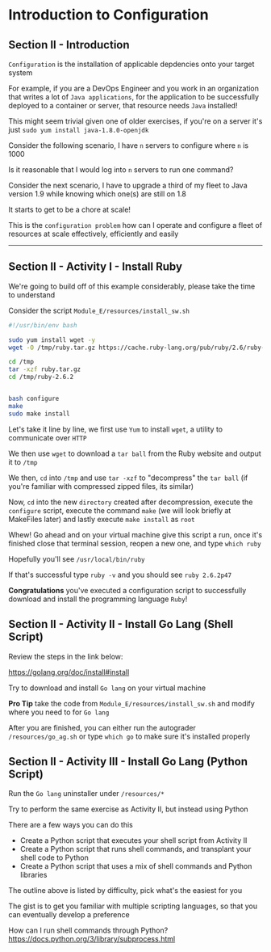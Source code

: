 # Introduction to Configuration

## Section II - Introduction

`Configuration` is the installation of applicable depdencies onto your target system

For example, if you are a DevOps Engineer and you work in an organization that 
writes a lot of `Java applications`, for the application to be successfully deployed to a container or server,
that resource needs `Java` installed!

This might seem trivial given one of older exercises, if you're on a server it's just 
`sudo yum install java-1.8.0-openjdk`

Consider the following scenario, I have `n` servers to configure where
`n` is 1000

Is it reasonable that I would log into `n` servers to run one command?
 
Consider the next scenario, I have to upgrade a third of my fleet to Java version 1.9 while
knowing which one(s) are still on 1.8

It starts to get to be a chore at scale!

This is the `configuration problem` how can I operate and configure a fleet of resources at scale effectively,
efficiently and easily


---


## Section II - Activity I - Install Ruby

We're going to build off of this example considerably, please take the time to understand

Consider the script ``Module_E/resources/install_sw.sh``

``` bash
#!/usr/bin/env bash

sudo yum install wget -y
wget -O /tmp/ruby.tar.gz https://cache.ruby-lang.org/pub/ruby/2.6/ruby-2.6.2.tar.gz

cd /tmp
tar -xzf ruby.tar.gz
cd /tmp/ruby-2.6.2


bash configure
make
sudo make install
```

Let's take it line by line, we first use `Yum` to install `wget`, a utility to communicate over `HTTP`

We then use `wget` to download a `tar ball` from the Ruby website and output it to `/tmp`

We then, `cd` into `/tmp` and use `tar -xzf` to "decompress" the `tar ball` 
(if you're familiar with compressed zipped files, its similar)

Now, `cd` into the new `directory` created after decompression, execute the `configure` script,
execute the command `make` (we will look briefly at MakeFiles later) and lastly execute `make install` as `root`

Whew! Go ahead and on your virtual machine give this script a run, once it's finished close that terminal session,
reopen a new one, and type `which ruby`

Hopefully you'll see `/usr/local/bin/ruby`

If that's successful type `ruby -v` and you should see `ruby 2.6.2p47`

**Congratulations** you've executed a configuration script to successfully download and install 
the programming language `Ruby`!

## Section II - Activity II - Install Go Lang (Shell Script)

Review the steps in the link below:

https://golang.org/doc/install#install

Try to download and install `Go lang` on your virtual machine

**Pro Tip** take the code from ``Module_E/resources/install_sw.sh`` and 
modify where you need to for `Go lang`

After you are finished, you can either run the autograder `/resources/go_ag.sh` or 
type `which go` to make sure it's installed properly

## Section II - Activity III - Install Go Lang (Python Script)

Run the `Go lang` uninstaller under `/resources/*` 

Try to perform the same exercise as Activity II, but instead using Python
 
There are a few ways you can do this

- Create a Python script that executes your shell script from Activity II
- Create a Python script that runs shell commands, and transplant your shell
code to Python
- Create a Python script that uses a mix of shell commands and Python libraries

The outline above is listed by difficulty, pick what's the easiest for you

The gist is to get you familiar with multiple scripting languages, so that you can
eventually develop a preference 

How can I run shell commands through Python?
https://docs.python.org/3/library/subprocess.html
